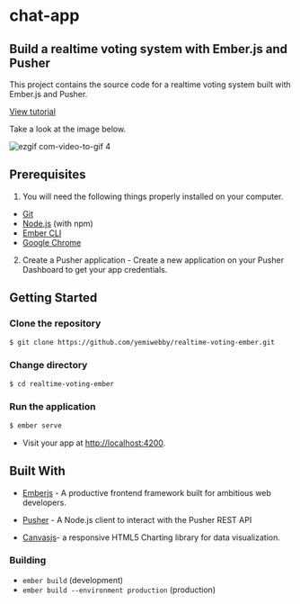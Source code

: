 # chat-app

## Build a realtime voting system with Ember.js and Pusher
This project contains the source code for a realtime voting system built with Ember.js and Pusher.

[View tutorial](https://pusher.com/tutorials/voting-system-emberjs)

Take a look at the image below.


![ezgif com-video-to-gif 4](https://user-images.githubusercontent.com/19610753/41457790-b13b0faa-707c-11e8-96f1-a2e735fca421.gif)


## Prerequisites
1. You will need the following things properly installed on your computer.

* [Git](https://git-scm.com/)
* [Node.js](https://nodejs.org/) (with npm)
* [Ember CLI](https://ember-cli.com/)
* [Google Chrome](https://google.com/chrome/)

2. Create a Pusher application - Create a new application on your Pusher Dashboard to get your app credentials.

## Getting Started

### Clone the repository
```bash
$ git clone https://github.com/yemiwebby/realtime-voting-ember.git
```

### Change directory
```bash
$ cd realtime-voting-ember
```

### Run the application
```bash
$ ember serve
```

* Visit your app at [http://localhost:4200](http://localhost:4200).

## Built With

* [Emberjs](https://www.emberjs.com/) - A productive frontend framework built for ambitious web developers.

* [Pusher](https://pusher.com/) - A Node.js client to interact with the Pusher REST API

* [Canvasjs](https://canvasjs.com/)- a responsive HTML5 Charting library for data visualization.


### Building

* `ember build` (development)
* `ember build --environment production` (production)